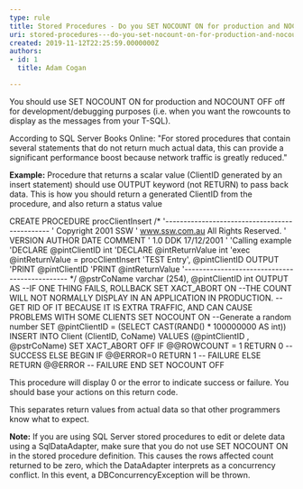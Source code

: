 ```yaml
---
type: rule
title: Stored Procedures - Do you SET NOCOUNT ON for production and NOCOUNT OFF off for development/debugging purposes?
uri: stored-procedures---do-you-set-nocount-on-for-production-and-nocount-off-off-for-developmentdebugging-purposes
created: 2019-11-12T22:25:59.0000000Z
authors:
- id: 1
  title: Adam Cogan

---
```


​You should use SET NOCOUNT ON for production and NOCOUNT OFF off for development/debugging purposes (i.e. when you want the rowcounts to display as the messages from your T-SQL).​​
 
According to SQL Server Books Online:
"For stored procedures that contain several statements that do not return much actual data, this can provide a significant performance boost because network traffic is greatly reduced."

**Example:** Procedure that returns a scalar value (ClientID generated by an insert statement) should use OUTPUT keyword (not RETURN) to pass back data. This is how you should return a generated ClientID from the procedure, and also return a status value

CREATE PROCEDURE procClientInsert
/\*
'---------------------------------------------- 
' Copyright 2001 SSW 
' www.ssw.com.au All Rights Reserved.
' VERSION AUTHOR DATE COMMENT 
' 1.0 DDK 17/12/2001 
'
'Calling example
'DECLARE @pintClientID int
'DECLARE @intReturnValue int
'exec @intReturnValue = procClientInsert 'TEST Entry', 
@pintClientID OUTPUT
'PRINT @pintClientID
'PRINT @intReturnValue
'---------------------------------------------- 
\*/
@pstrCoName varchar (254),
@pintClientID int OUTPUT
AS
--IF ONE THING FAILS, ROLLBACK
SET XACT\_ABORT ON
--THE COUNT WILL NOT NORMALLY DISPLAY IN AN APPLICATION IN PRODUCTION. 
--GET RID OF IT BECAUSE IT IS EXTRA TRAFFIC, AND CAN CAUSE 
PROBLEMS WITH SOME CLIENTS
SET NOCOUNT ON
--Generate a random number
SET @pintClientID = (SELECT CAST(RAND() \* 100000000 AS int))
INSERT INTO Client (ClientID, CoName) VALUES (@pintClientID , 
@pstrCoName)
SET XACT\_ABORT OFF
IF @@ROWCOUNT = 1 
 RETURN 0 -- SUCCESS
ELSE
 BEGIN
 IF @@ERROR=0 
 RETURN 1 -- FAILURE 
 ELSE
 RETURN @@ERROR -- FAILURE 
 END
SET NOCOUNT OFF

This procedure will display 0 or the error to indicate success or failure. You should base your actions on this return code.

This separates return values from actual data so that other programmers know what to expect.

**Note:** If you are using SQL Server stored procedures to edit or delete data using a SqlDataAdapter, make sure that you do not use SET NOCOUNT ON in the stored procedure definition. This causes the rows affected count returned to be zero, which the DataAdapter interprets as a concurrency conflict. In this event, a DBConcurrencyException will be thrown.​
